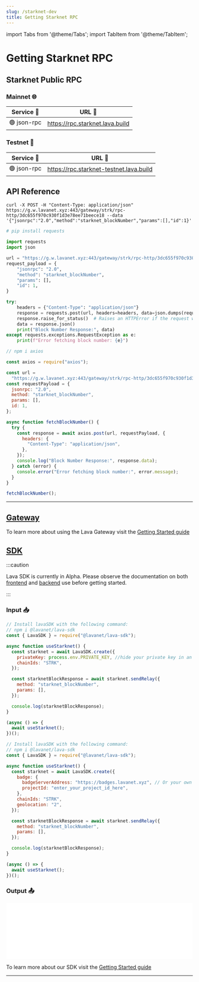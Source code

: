 ```yaml
---
slug: /starknet-dev
title: Getting Starknet RPC
---
```


import Tabs from '@theme/Tabs';
import TabItem from '@theme/TabItem';

# Getting Starknet RPC

## Starknet Public RPC

### Mainnet 🌐

| Service 🔌  | URL 🔗                            |
| ----------- | --------------------------------- |
| 🟢 json-rpc | https://rpc.starknet.lava.build |

### Testnet 🧪

| Service 🔌  | URL 🔗                                    |
| ----------- | ----------------------------------------- |
| 🟢 json-rpc | https://rpc.starknet-testnet.lava.build |

## API Reference

<Tabs>
<TabItems value="REST/HTTP" label="REST/HTTP">
<Tabs>
<TabItems value="cURL" label="cURL">

```shell
curl -X POST -H "Content-Type: application/json" https://g.w.lavanet.xyz:443/gateway/strk/rpc-http/3dc655f970c930f1d3e78ee71beece18 --data '{"jsonrpc":"2.0","method":"starknet_blockNumber","params":[],"id":1}'
```

</TabItems>
<TabItems value="Python" label="Python">

```python
# pip install requests

import requests
import json

url = "https://g.w.lavanet.xyz:443/gateway/strk/rpc-http/3dc655f970c930f1d3e78ee71beece18"
request_payload = {
    "jsonrpc": "2.0",
    "method": "starknet_blockNumber",
    "params": [],
    "id": 1,
}

try:
    headers = {"Content-Type": "application/json"}
    response = requests.post(url, headers=headers, data=json.dumps(request_payload))
    response.raise_for_status()  # Raises an HTTPError if the request was unsuccessful
    data = response.json()
    print("Block Number Response:", data)
except requests.exceptions.RequestException as e:
    print(f"Error fetching block number: {e}")

```

 </TabItems>
<TabItems value="NodeJS" label="NodeJS">

```jsx
// npm i axios

const axios = require("axios");

const url =
  "https://g.w.lavanet.xyz:443/gateway/strk/rpc-http/3dc655f970c930f1d3e78ee71beece18";
const requestPayload = {
  jsonrpc: "2.0",
  method: "starknet_blockNumber",
  params: [],
  id: 1,
};

async function fetchBlockNumber() {
  try {
    const response = await axios.post(url, requestPayload, {
      headers: {
        "Content-Type": "application/json",
      },
    });
    console.log("Block Number Response:", response.data);
  } catch (error) {
    console.error("Error fetching block number:", error.message);
  }
}

fetchBlockNumber();
```

 </TabItems>

</Tabs>
</TabItems>

</Tabs>

<hr/>

## [Gateway](https://gateway.lavanet.xyz/?utm_source=starknet-dev&utm_medium=docs&utm_campaign=docs-to-gateway)

To learn more about using the Lava Gateway visit the [Getting Started guide](https://docs.lavanet.xyz/gateway-getting-started?utm_source=starknet-dev&utm_medium=docs&utm_campaign=docs-to-docs)

## [SDK](https://github.com/lavanet/lava-sdk)

:::caution

Lava SDK is currently in Alpha. Please observe the documentation on both [frontend](https://docs.lavanet.xyz/sdk-frontend?utm_source=getting-starknet-rpc&utm_medium=docs&utm_campaign=docs-to-docs) and [backend](https://docs.lavanet.xyz/sdk-backend?utm_source=getting-starknet-rpc&utm_medium=docs&utm_campaign=docs-to-docs) use before getting started.

:::

### Input 📥

<Tabs>

<TabItem value="backend" label="BackEnd">

```jsx
// Install lavaSDK with the following command:
// npm i @lavanet/lava-sdk
const { LavaSDK } = require("@lavanet/lava-sdk");

async function useStarknet() {
  const starknet = await LavaSDK.create({
    privateKey: process.env.PRIVATE_KEY, //hide your private key in an environmental variable
    chainIds: "STRK",
  });

  const starknetBlockResponse = await starknet.sendRelay({
    method: "starknet_blockNumber",
    params: [],
  });

  console.log(starknetBlockResponse);
}

(async () => {
  await useStarknet();
})();
```

</TabItem>
<TabItem value="frontend" label="FrontEnd">

```jsx
// Install lavaSDK with the following command:
// npm i @lavanet/lava-sdk
const { LavaSDK } = require("@lavanet/lava-sdk");

async function useStarknet() {
  const starknet = await LavaSDK.create({
    badge: {
      badgeServerAddress: "https://badges.lavanet.xyz", // Or your own Badge-Server URL
      projectId: "enter_your_project_id_here",
    },
    chainIds: "STRK",
    geolocation: "2",
  });

  const starknetBlockResponse = await starknet.sendRelay({
    method: "starknet_blockNumber",
    params: [],
  });

  console.log(starknetBlockResponse);
}

(async () => {
  await useStarknet();
})();
```

</TabItem>

</Tabs>

### Output 📤

<iframe width="100%" src="/img/chains/starknet_call.webm" frameborder="0" allow="autoplay; encrypted-media; gyroscope; picture-in-picture" allowfullscreen></iframe>

To learn more about our SDK visit the [Getting Started guide](https://docs.lavanet.xyz/sdk-getting-started?utm_source=getting-starknet-rpc&utm_medium=docs&utm_campaign=docs-to-docs)

<hr />
